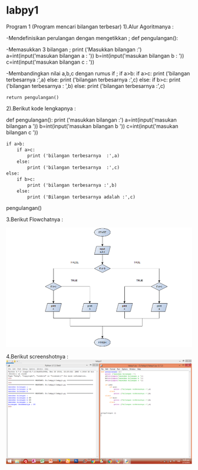 # labpy1


Program 1 (Program mencari bilangan terbesar)
1).Alur Agoritmanya :

-Mendefinisikan perulangan dengan mengetikkan ;
	def pengulangan():
   
-Memasukkan 3 bilangan  ;
	 print ('Masukkan bilangan :')
    	 a=int(input('masukan bilangan a  : '))
    	 b=int(input('masukan bilangan b   : '))
    	 c=int(input('masukan bilangan c  : '))

-Membandingkan nilai a,b,c dengan rumus if ;
    if a>b:
        if a>c:
            print ('bilangan terbesarnya  :',a)
        else:
            print ('bilangan terbesarnya  :',c)
    else:
        if b>c:
            print ('bilangan terbesarnya : ',b)
        else:
            print ('bilangan terbesarnya  :',c)


	return pengulangan()


2).Berikut kode lengkapnya :


def pengulangan():
    print ('masukkan bilangan :')
    a=int(input('masukan bilangan a  '))
    b=int(input('masukan bilangan b  '))
    c=int(input('masukan bilangan c '))

    if a>b:
        if a>c:
            print ('bilangan terbesarnya  :',a)
        else:
            print ('bilangan terbesarnya  :',c)
    else:
        if b>c:
            print ('bilangan terbesarnya :',b)
        else:
            print ('Bilangan terbesarnya adalah :',c)

pengulangan()

3.Berikut Flowchatnya :

![img](https://github.com/sitidarojah28/labpy1/blob/master/flowlabpy1.png)


4.Berikut screenshotnya :
![img](https://github.com/sitidarojah28/labpy1/blob/master/hasillabpy1.png)